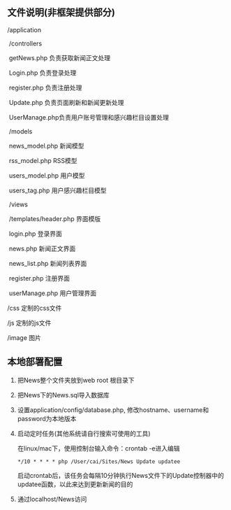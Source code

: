 ## 文件说明(非框架提供部分)

/application

​	/controllers

​		getNews.php	负责获取新闻正文处理

​		Login.php		负责登录处理

​		register.php		负责注册处理

​		Update.php		负责页面刷新和新闻更新处理

​		UserManage.php负责用户账号管理和感兴趣栏目设置处理

​	/models

​		news_model.php	新闻模型

​		rss_model.php	RSS模型

​		users_model.php	用户模型

​		users_tag.php	用户感兴趣栏目模型

​	/views

​		/templates/header.php	界面模版

​		login.php				登录界面

​		news.php				新闻正文界面

​		news_list.php			新闻列表界面

​		register.php				注册界面

​		userManage.php			用户管理界面

/css		定制的css文件

/js		定制的js文件

/image	图片

## 本地部署配置

1. 把News整个文件夹放到web root 根目录下

2. 把News下的News.sql导入数据库

3. 设置application/config/database.php, 修改hostname、username和password为本地版本

4. 启动定时任务(其他系统请自行搜索可使用的工具)

   在linux/mac下，使用控制台输入命令：crontab -e进入编辑

   ```
   */10 * * * * php /User/cai/Sites/News Update updatee
   ```

   启动crontab后，该任务会每隔10分钟执行News文件下的Update控制器中的updatee函数，以此来达到更新新闻的目的

5. 通过localhost/News访问
